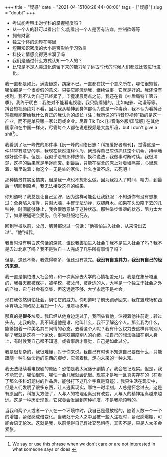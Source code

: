 +++
title = "疑惑"
date = "2021-04-15T08:28:44+08:00"
tags = ["疑惑"]
slug = "doubt"
+++

- 考试能考察出对学科的掌握程度吗？
- 从一个人的鞋可以看出什么:能看出一个人是否有洁癖，控制欲等等
- 拥有财富
- 独立个体的边界在哪里
- 短期知识密度的大小是否影响学习效率
- 科技让情感变得更冷漠了吗
- 我们是通过什么方式认知一个人的？
- 比较是不是人类进化遗留下来的能力呢？远古时代的时候人们都过比较进行进化。

我一直都是如此，满腹疑惑，踌躇不已。一直都在找一个意义所在，哪怕很短暂，哪怕那是一个很虚假的意义。只要它能激励我，继续做事，它就是好的。我还没有找到。我不认为自己已经累了，毕竟凌晨两点之前，我还在看《神盾局特工第五季》。我终于明白：我绝对不能看电视剧，我只能看短的，比如电影、动漫等等。抖音短视频绝对不看，因为我从精神到身体都认为这是一种毒药，我不认为看抖音短视频能带给我什么真正的我认为的成长（注：我所说的“抖音短视频”指的是这一产业，而不是单只哪一家公司或企业。尽管 Tik Tok [抖音海外版/国际版] 在其他国家和在中国一样火，尽管每个人都在说短视频是大势所趋，but I don't give a shit[^1]）。

我看到了阮一峰做的那件事【阮一峰的网络日志：科技爱好者周刊】，觉得这是一件非常有意思的事，我现在依然这样认为。我觉得自己应该抓住这个机会，持续地做好这件事。但是，我似乎没有那种热情，换种说法，我做事时断时续。我很清楚，这样的后果就是半途而废。到最后，只能在宿舍的床上对着墙痛哭，心里想着、嘴里说着：你这个一无是处的家伙，什么也做不成，去死吧！

那种情景其实蛮搞笑，但是我一点也不想那么做。因为我投入了时间、精力，到最后一切回到原点，我无法接受这样的结果。

你知道吗？我总是让自己泥泞，因为这样可能会让我舒服：不知道你有没有想象过：全身陷入沼泽，只剩大脑，手臂无法动弹，双腿麻木。如果在头没陷下去的几秒钟，时间能够静止，我会很愿意处于这种状态。那种举步维艰的状态，阻力太大了，如果硬碰硬会受伤，倒不如舒服地死去。

回到学校以前，父母、舅舅都说过一句话：“他害怕进入社会，从来没出去过”。“他”指我。

我当时没有明白这句话的深意，谁说我害怕进入社会？我不是进入社会了吗？我不是去过北京了吗？我不是独自一人完成了几乎所有事情了吗？

但是，这还不够，我做得够多，但还没有做完。**我没有自食其力，我没有自己的经济来源**。

我一直是惧怕进入社会的，和一次离家去大学的心情相差无几。我是在象牙塔里的，我每天都被保护，被学校、被父母、被身边的人，大学是一个独立于社会之外的产物，它与社会有交集，但这远远不够，大学永远不是社会。

现在我依然惧怕社会，惧怕它的威力。你知道吗？前天跑步回来，我在篮球场和西体育场之间的路上看到一个人，推着垃圾车。

那真的是**很多**垃圾。我已经从他身边走过了，我回头看他，注视着他往前走；转过头去，走我的路。我不知道他是谁、他叫什么，我不了解这个人。那么我为什么，能够抱着一种美名其曰同情的心态，去看这个人呢？我有什么权力去这样评判别人呢？我就是这样一个家伙，很喜欢揣度别人的心绪，把自己的想法强加在别人身上，有时候我自己都不知道。或者事后才察觉，自己是如此过分。

我是很复杂的，我很难懂，对于你来说。我自己有时也不知道自己要做什么，只能跟随一种叫做命运的东西的脚步，它领着我，走向未来的一种未知。

我无法继续看电视剧的原因：恐怕是我太沉迷于剧情了，我会忘记现实。但是，我不能忘记，哪怕很短、哪怕一会儿我就会记起。现实才是唯一且真实存在的（在看了那么多科幻题材的作品后，能够打下这几个字真是奇迹），我只生活在现实中，但是人们发明了很多东西，让人逃离现实，哪怕一时半刻。人总是怀念过去，这是有原因的，科技太方便了，人与人的物理距离没有改变，人与人的精神距离越来越远。这是一种历史现象，它究竟会发展到何种程度，不是我能预料的。

当我和两个人或者一个人在一个环境中时，我自己是最放松的，随着人数一个一个的增加，紧张感成倍变化。当我处于众人之中且被一些人注视时，紧张感爆棚，可能会语无伦次。这就是我，以前觉得自己有社交恐惧症，其实不是，只是人太多会紧张。

[^1]: We say or use this phrase when we don't care or are not interested in what someone says or does.
